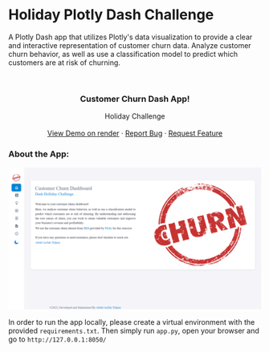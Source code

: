 # Holiday Plotly Dash Challenge


A Plotly Dash app that utilizes Plotly's data visualization  to provide a clear and interactive representation of  customer churn data. Analyze customer churn behavior, as well as use a classification model to predict which customers are at risk of churning.

<!-- PROJECT LOGO -->
<br />
<div align="center">

  <h3 align="center">Customer Churn Dash App!</h3>

  <p align="center">
   Holiday Challenge
    <br />
    <br />
    <a href="https://live-abdelanlah-plotlydash-churn.onrender.com">View Demo on render</a>
    ·
    <a href="https://github.com/AbdelTID/Holiday-Plotly-Dash-Challenge/issues">Report Bug</a>
    ·
    <a href="https://github.com/AbdelTID/Holiday-Plotly-Dash-Challenge/issues">Request Feature</a>
  </p>
</div>

### About the App:
![Semantic description of image](wlc_image.png "Welcome page Churn Dash-App")

In order to run the app locally, please create a virtual environment with the provided `requirements.txt`. Then simply run `app.py`, open your browser and go to `http://127.0.0.1:8050/`
